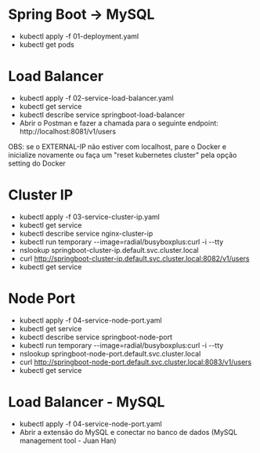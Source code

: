 # Spring Boot -> MySQL
- kubectl apply -f 01-deployment.yaml
- kubectl get pods

# Load Balancer
- kubectl apply -f 02-service-load-balancer.yaml
- kubectl get service
- kubectl describe service springboot-load-balancer
- Abrir o Postman e fazer a chamada para o seguinte endpoint: http://localhost:8081/v1/users

OBS: se o EXTERNAL-IP não estiver com localhost, pare o Docker e inicialize novamente ou
faça um "reset kubernetes cluster" pela opção setting do Docker

# Cluster IP
- kubectl apply -f 03-service-cluster-ip.yaml
- kubectl get service
- kubectl describe service nginx-cluster-ip
- kubectl run temporary --image=radial/busyboxplus:curl -i --tty
- nslookup springboot-cluster-ip.default.svc.cluster.local
- curl http://springboot-cluster-ip.default.svc.cluster.local:8082/v1/users
- kubectl get service


# Node Port
- kubectl apply -f 04-service-node-port.yaml
- kubectl get service
- kubectl describe service springboot-node-port
- kubectl run temporary --image=radial/busyboxplus:curl -i --tty
- nslookup springboot-node-port.default.svc.cluster.local
- curl http://springboot-node-port.default.svc.cluster.local:8083/v1/users
- kubectl get service

# Load Balancer - MySQL
- kubectl apply -f 04-service-node-port.yaml
- Abrir a extensão do MySQL e conectar no banco de dados (MySQL management tool - Juan Han)
